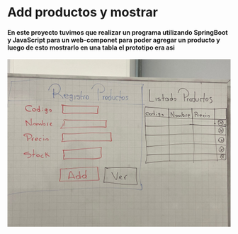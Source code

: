 # Add productos y mostrar

#### En este proyecto tuvimos que realizar un programa utilizando SpringBoot y JavaScript para un web-componet para poder agregar un producto y luego de esto mostrarlo en una tabla el prototipo era asi

![Prototipo](src\main\resources\static\productos.jpg)